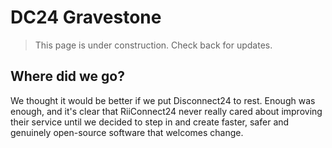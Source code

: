 # DC24 Gravestone
> This page is under construction. Check back for updates.

## Where did we go?
We thought it would be better if we put Disconnect24 to rest. Enough was enough, and it's clear that RiiConnect24 never really cared about improving their service until we decided to step in and create faster, safer and genuinely open-source software that welcomes change.
